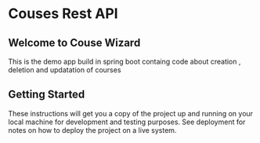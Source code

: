 # Couses Rest API  
## Welcome to Couse Wizard

This is the demo app build in spring boot containg code about creation , deletion and updatation of courses

## Getting Started

These instructions will get you a copy of the project up and running on your local machine for development and testing purposes. See deployment for notes on how to deploy the project on a live system.

